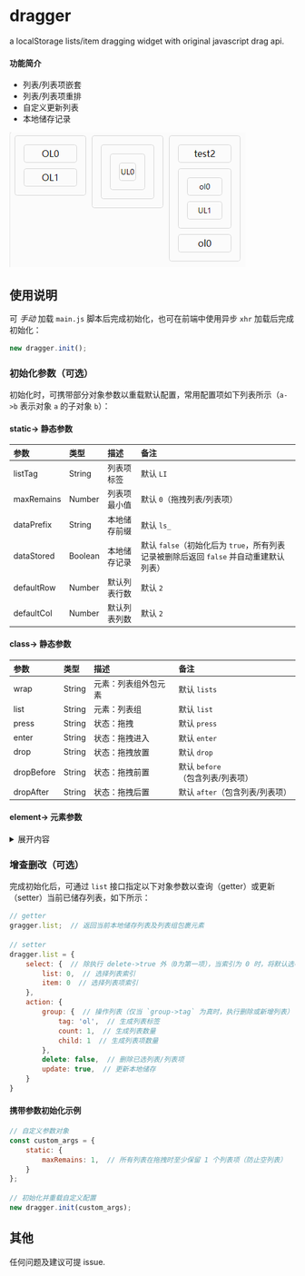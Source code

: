# dragger
a localStorage lists/item dragging widget with original javascript drag api.

#### 功能简介

- 列表/列表项嵌套
- 列表/列表项重排
- 自定义更新列表
- 本地储存记录

![dragger3](https://raw.githubusercontent.com/2Broear/dragger/main/dragger3.gif "dragger3.gif")

## 使用说明
可 _手动_ 加载 `main.js` 脚本后完成初始化，也可在前端中使用异步 `xhr` 加载后完成初始化：

```javascript
new dragger.init();
```

### 初始化参数（可选）
初始化时，可携带部分对象参数以重载默认配置，常用配置项如下列表所示（`a->b` 表示对象 `a` 的子对象 `b`）：

#### static-> 静态参数

| 参数 | 类型 | 描述 | 备注 |
| :---- | :---- | :---- | :---- |
| listTag | String | 列表项标签 | 默认 `LI` |
| maxRemains | Number | 列表项最小值 | 默认 `0`（拖拽列表/列表项） |
| dataPrefix | String | 本地储存前缀 | 默认 `ls_` |
| dataStored | Boolean | 本地储存记录 | 默认 `false`（初始化后为 `true`，所有列表记录被删除后返回 `false` 并自动重建默认列表） |
| defaultRow | Number | 默认列表行数 | 默认 `2` |
| defaultCol | Number | 默认列表列数 | 默认 `2` |


#### class-> 静态参数

| 参数 | 类型 | 描述 | 备注 |
| :---- | :---- | :---- | :---- |
| wrap | String | 元素：列表组外包元素 | 默认 `lists` |
| list | String | 元素：列表组 | 默认 `list` |
| press | String | 状态：拖拽 | 默认 `press` |
| enter | String | 状态：拖拽进入 | 默认 `enter` |
| drop | String | 状态：拖拽放置 | 默认 `drop` |
| dropBefore | String | 状态：拖拽前置 | 默认 `before`（包含列表/列表项） |
| dropAfter | String | 状态：拖拽后置 | 默认 `after`（包含列表/列表项） |

#### element-> 元素参数
<details>
      <summary>展开内容</summary>

| 参数 | 类型 | 描述 | 备注 |
| :---- | :---- | :---- | :---- |
| wrap | HTMLElement | 列表组外包元素 | 缺省 `null`；可指定包裹元素 |

</details>

### 增查删改（可选）
完成初始化后，可通过 `list` 接口指定以下对象参数以查询（getter）或更新（setter）当前已储存列表，如下所示：

```javascript
// getter
gragger.list;  // 返回当前本地储存列表及列表组包裹元素

// setter
dragger.list = {
    select: {  // 除执行 delete->true 外（0为第一项），当索引为 0 时，将默认选中 当前列表/列表项 中最后一项（如操作新增时）
        list: 0,  // 选择列表索引
        item: 0  // 选择列表项索引
    },
    action: {
        group: {  // 操作列表（仅当 `group->tag` 为真时，执行删除或新增列表）
            tag: 'ol',  // 生成列表标签
            count: 1,  // 生成列表数量
            child: 1  // 生成列表项数量
        },
        delete: false,  // 删除已选列表/列表项
        update: true,  // 更新本地储存
    }
}
```

#### 携带参数初始化示例

```javascript
// 自定义参数对象
const custom_args = {
    static: {
        maxRemains: 1,  // 所有列表在拖拽时至少保留 1 个列表项（防止空列表）
    }
};

// 初始化并重载自定义配置
new dragger.init(custom_args);
```

## 其他
任何问题及建议可提 issue.